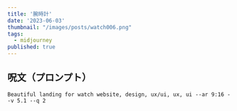 ```yaml
---
title: '腕時計'
date: '2023-06-03'
thumbnail: "/images/posts/watch006.png"
tags:
  - midjourney
published: true
---
```


## 呪文（プロンプト）
```
Beautiful landing for watch website, design, ux/ui, ux, ui --ar 9:16 --v 5.1 --q 2
```
